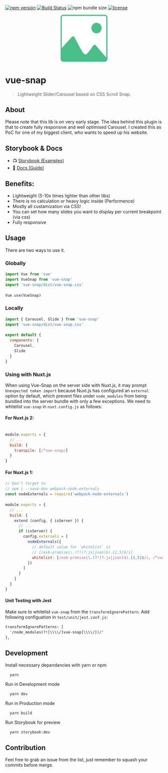 [![npm version](https://badge.fury.io/js/vue-snap.svg)](https://badge.fury.io/js/vue-snap)
[![Build Status](https://travis-ci.org/bartdominiak/vue-snap.svg?branch=develop)](https://travis-ci.org/bartdominiak/vue-snap)
![npm bundle size](https://img.shields.io/bundlephobia/minzip/vue-snap)
[![license](https://img.shields.io/github/license/mashape/apistatus.svg)](https://github.com/bartdominiak/vue-snap/blob/master/LICENSE.md)

<div align="center">
  <img width="150" heigth="150" src="/static/snap.jpg" alt="vue-snap logo">
</div>

# vue-snap
> Lightweight Slider/Carousel based on CSS Scroll Snap.

## About
Please note that this lib is on very early stage. The idea behind this plugin is that to create fully responsive and well optimised Carousel. I created this as PoC for one of my biggest client, who wants to speed up his website.

## Storybook & Docs
- 📺 [Storybook (Examples)](https://vue-snap.vercel.app)
- 📖 [Docs (Guide)](https://bartdominiak.github.io/vue-snap)

## Benefits:
- Lightweight (5-10x times lighter than other libs)
- There is no calculation or heavy logic inside (Performence)
- Mostly all custamization via CSS!
- You can set how many slides you want to display per current breakpoint (via css)
- Fully responsive

## Usage
There are two ways to use it.

### Globally

```js
import Vue from 'vue'
import VueSnap from 'vue-snap'
import 'vue-snap/dist/vue-snap.css'

Vue.use(VueSnap)
```

### Locally

```js
import { Carousel, Slide } from 'vue-snap'
import 'vue-snap/dist/vue-snap.css'

export default {
  components: {
    Carousel,
    Slide
  }
}
```

### Using with Nuxt.js

When using Vue-Snap on the server side with Nuxt.js, it may prompt `Unexpected token import` because Nuxt.js has configured an `external` option by default, which prevent files under `node_modules` from being bundled into the server bundle with only a few exceptions. We need to whitelist `vue-snap` in `nuxt.config.js` as follows:

#### For Nuxt.js 2:

```js

module.exports = {
  // ...
  build: {
    transpile: [/^vue-snap/]
  }
}
```

#### For Nuxt.js 1:

```js
// Don't forget to
// npm i --save-dev webpack-node-externals
const nodeExternals = require('webpack-node-externals')

module.exports = {
  // ...
  build: {
    extend (config, { isServer }) {
      // ...
      if (isServer) {
        config.externals = [
          nodeExternals({
            // default value for `whitelist` is
            // [/es6-promise|\.(?!(?:js|json)$).{1,5}$/i]
            whitelist: [/es6-promise|\.(?!(?:js|json)$).{1,5}$/i, /^vue-snap/]
          })
        ]
      }
    }
  }
}
```

#### Unit Testing with Jest

Make sure to whitelist `vue-snap` from the `transformIgnorePattern`. Add following configuation in `test/unit/jest.conf.js`:

```diff
transformIgnorePatterns: [
  '/node_modules(?![\\\\/]vue-snap[\\\\/])/'
],
```

## Development

Install necessary depandancies with yarn or npm
```
  yarn
```

Run in Development mode
```
  yarn dev
```

Run in Production mode
```
  yarn build
```

Run Storybook for preview
```
  yarn storybook:dev
```

## Contribution
Feel free to grab an issue from the list, just remember to squash your commits before merge.
